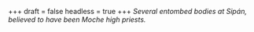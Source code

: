 
+++
draft = false
headless = true
+++
_Several entombed bodies at Sipán, believed to have been Moche high priests._
